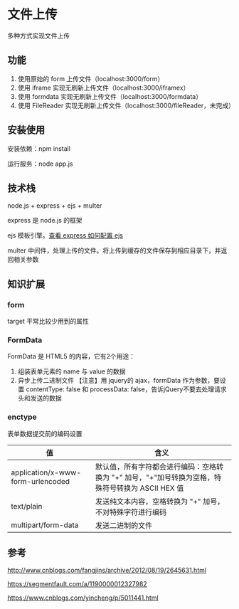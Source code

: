 # 文件上传
多种方式实现文件上传

## 功能
1. 使用原始的 form 上传文件（localhost:3000/form）
2. 使用 iframe 实现无刷新上传文件（localhost:3000/iframex）
3. 使用 formdata 实现无刷新上传文件（localhost:3000/formdata）
3. 使用 FileReader 实现无刷新上传文件（localhost:3000/fileReader，未完成）

## 安装使用

安装依赖：npm install

运行服务：node app.js

## 技术栈
node.js + express + ejs + multer

express 是 node.js 的框架

ejs 模板引擎。[查看 express 如何配置 ejs](https://github.com/meahu/demo/issues/7 "查看 express 如何配置 ejs")

multer 中间件，处理上传的文件。将上传到缓存的文件保存到相应目录下，并返回相关参数

## 知识扩展

### form 
target 平常比较少用到的属性

### FormData
FormData 是 HTML5 的内容，它有2个用途：
1. 组装表单元素的 name 与 value 的数据
2. 异步上传二进制文件
【注意】用 jquery的 ajax，formData 作为参数，要设置 contentType: false 和 processData: false，告诉jQuery不要去处理请求头和发送的数据

### enctype
表单数据提交前的编码设置

| 值 | 含义 |
| -- | -- |
| application/x-www-form-urlencoded | 默认值，所有字符都会进行编码：空格转换为 "+" 加号，"+"加号转换为空格，特殊符号转换为 ASCII HEX 值 |
| text/plain | 发送纯文本内容，空格转换为 "+" 加号，不对特殊字符进行编码 |
| multipart/form-data | 发送二进制的文件 |

## 参考
http://www.cnblogs.com/fangjins/archive/2012/08/19/2645631.html

https://segmentfault.com/a/1190000012327982

https://www.cnblogs.com/yincheng/p/5011441.html